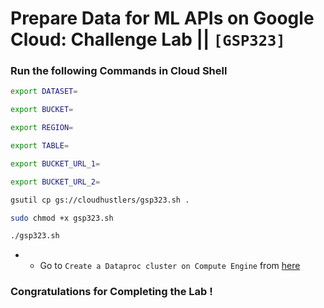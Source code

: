 # Prepare Data for ML APIs on Google Cloud: Challenge Lab || `[GSP323]`

### Run the following Commands in Cloud Shell

```bash
export DATASET=
```

```bash
export BUCKET=
```

```bash
export REGION=
```

```bash
export TABLE=
```

```bash
export BUCKET_URL_1=
```

```bash
export BUCKET_URL_2=
```

```bash
gsutil cp gs://cloudhustlers/gsp323.sh .

sudo chmod +x gsp323.sh

./gsp323.sh
```

- - Go to `Create a Dataproc cluster on Compute Engine` from [here](https://console.cloud.google.com/dataproc/clustersAdd?)

### Congratulations for Completing the Lab !
